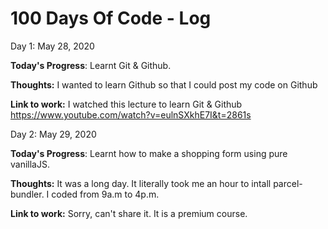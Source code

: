 # 100 Days Of Code - Log

Day 1: May 28, 2020

**Today's Progress**: Learnt Git & Github.

**Thoughts:** I wanted to learn Github so that I could post my code on Github

**Link to work:** I watched this lecture to learn Git & Github https://www.youtube.com/watch?v=eulnSXkhE7I&t=2861s

Day 2: May 29, 2020

**Today's Progress**: Learnt how to make a shopping form using pure vanillaJS.

**Thoughts:** It was a long day. It literally took me an hour to intall parcel-bundler. I coded from 9a.m to 4p.m. 

**Link to work:** Sorry, can't share it. It is a premium course.
